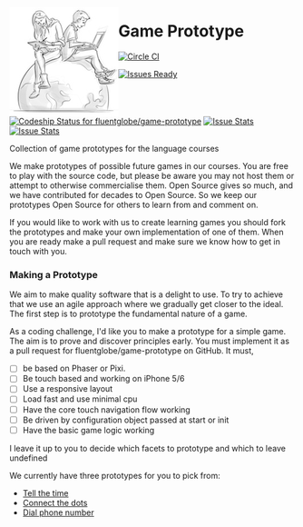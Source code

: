 ![Game Prototype](https://github.com/fluentglobe/game-prototype/raw/master/_demo/assets/images/logo.png)

Game Prototype
==============

[![Circle CI](https://circleci.com/gh/fluentglobe/game-prototype.svg?style=svg)](https://circleci.com/gh/fluentglobe/game-prototype)

[![Issues Ready](https://badge.waffle.io/fluentglobe/game-prototype.png?label=ready&title=Ready)](https://waffle.io/fluentglobe/game-prototype)

[ ![Codeship Status for fluentglobe/game-prototype](https://codeship.io/projects/2ba59740-b7c8-0132-5de7-46fe72d3122e/status)](https://codeship.io/projects/71322)
[![Issue Stats](http://issuestats.com/github/fluentglobe/game-prototype/badge/pr)](http://issuestats.com/github/fluentglobe/game-prototype)
[![Issue Stats](http://issuestats.com/github/fluentglobe/game-prototype/badge/issue)](http://issuestats.com/github/fluentglobe/game-prototype)

Collection of game prototypes for the language courses

We make prototypes of possible future games in our courses. You are free to play with the source code, but please be aware you may not host them or attempt to otherwise commercialise them. Open Source gives so much, and we have contributed for decades to Open Source. So we keep our prototypes Open Source for others to learn from and comment on.

If you would like to work with us to create learning games you should fork the prototypes and make your own implementation of one of them.
When you are ready make a pull request and make sure we know how to get
in touch with you.

### Making a Prototype

We aim to make quality software that is a delight to use. To try to achieve that we use an agile approach where we gradually get closer to the ideal. The first step is to prototype the fundamental nature of a game.

As a coding challenge, I'd like you to make a prototype for a simple game. The aim is to prove and discover principles early. You must implement it as a pull request for fluentglobe/game-prototype on GitHub. It must,

- [ ] be based on Phaser or Pixi.
- [ ] Be touch based and working on iPhone 5/6
- [ ] Use a responsive layout
- [ ] Load fast and use minimal cpu
- [ ] Have the core touch navigation flow working
- [ ] Be driven by configuration object passed at start or init
- [ ] Have the basic game logic working

I leave it up to you to decide which facets to prototype and which to leave undefined

We currently have three prototypes for you to pick from:

- [Tell the time](tell-time/README)
- [Connect the dots](connect-dots/README)
- [Dial phone number](dial-number/README)

<style>
img[alt="Game Prototype"] { float:left; }
</style>
